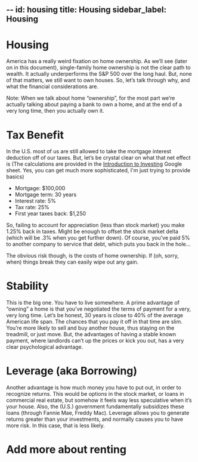 --
id: housing
title: Housing
sidebar_label: Housing
---
# Housing
America has a really weird fixation on home ownership.  As we’ll see (later on in this document), single-family home ownership is not the clear path to wealth.  It actually underperforms the S&P 500 over the long haul.  But, none of that matters, we still want to own houses.  So, let’s talk through why, and what the financial considerations are.

  Note:  When we talk about home “ownership”, for the most part we’re actually talking about paying a bank to own a home, and at the end of a very long time, then you actually own it.

# Tax Benefit
In the U.S. most of us are still allowed to take the mortgage interest deduction off of our taxes.  But, let’s be crystal clear on what that net effect is (The calculations are provided in the [Introduction to Investing](https://docs.google.com/spreadsheets/d/1y3HWSfN4bGt7S5OjlKtTXmiEOeoyn44JVXM31QebP1w/edit#gid=361119383) Google sheet.  Yes, you can get much more sophisticated, I'm just trying to provide basics)

* Mortgage: $100,000
* Mortgage term: 30 years
* Interest rate: 5%
* Tax rate: 25%
* First year taxes back: $1,250

So, failing to account for appreciation (less than stock market) you make 1.25% back in taxes.  Might be enough to offset the stock market delta (which will be .3% when you get further down).   Of course, you’ve paid 5% to another company to service that debt, which puts you back in the hole…

The obvious risk though, is the costs of home ownership.  If (oh, sorry, when) things break they can easily wipe out any gain.

# Stability
This is the big one.  You have to live somewhere.  A prime advantage of “owning” a home is that you’ve negotiated the terms of payment for a very, very long time.  Let’s be honest, 30 years is close to 40% of the average American life span.  The chances that you pay it off in that time are slim.  You’re more likely to sell and buy another house, thus staying on the treadmill, or just move.  But, the advantages of having a stable known payment, where landlords can’t up the prices or kick you out, has a very clear psychological advantage.

# Leverage (aka Borrowing)
Another advantage is how much money you have to put out, in order to recognize returns.  This would be options in the stock market, or loans in commercial real estate, but somehow it feels way less speculative when it’s your house.  Also, the (U.S.) government fundamentally subsidizes these loans (through Fannie Mae, Freddy Mac).  Leverage allows you to generate returns greater than your investments, and normally causes you to have more risk.  In this case, that is less likely.

# Add more about renting

